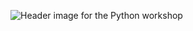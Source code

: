 ![Header image for the Python workshop](https://raw.githubusercontent.com/DHRI-Curriculum/python/v2.0/_django-meta/header%403x.png)
